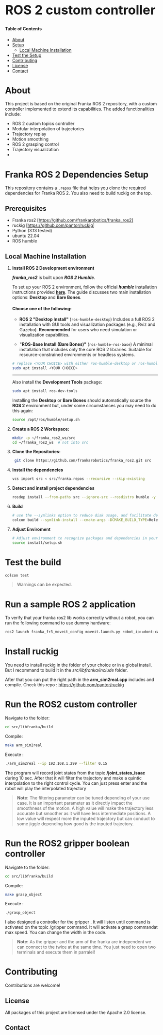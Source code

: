 <h1 style="font-size: 3em;">ROS 2 custom controller</h1>



#### Table of Contents
- [About](#about)
- [Setup](#setup)
  - [Local Machine Installation](#local-machine-installation)
- [Test the Setup](#test-the-setup)
- [Contributing](#contributing)
- [License](#license)
- [Contact](#contact)

# About
This project is based on the original Franka ROS 2 repository, with a custom controller implemented to extend its capabilities. The added functionalities include:

- ROS 2 custom topics controller  
- Modular interpolation of trajectories  
- Trajectory replay  
- Motion smoothing  
- ROS 2 grasping control
- Trajectory visualization
- 
# Franka ROS 2 Dependencies Setup

This repository contains a `.repos` file that helps you clone the required dependencies for Franka ROS 2. You also need to build ruckig on the top.

## Prerequisites

- Franka ros2 [https://github.com/frankarobotics/franka_ros2]
- ruckig [https://github.com/pantor/ruckig]
- Python (3.13 tested)
- ubuntu 22.04
- ROS humble

## Local Machine Installation
1. **Install ROS 2 Development environment**

    _**franka_ros2**_ is built upon _**ROS 2 Humble**_.

    To set up your ROS 2 environment, follow the official _**humble**_ installation instructions provided [**here**](https://docs.ros.org/en/humble/Installation/Ubuntu-Install-Debs.html).
    The guide discusses two main installation options: **Desktop** and **Bare Bones**.

    #### Choose **one** of the following:
    - **ROS 2 "Desktop Install"** (`ros-humble-desktop`)
      Includes a full ROS 2 installation with GUI tools and visualization packages (e.g., Rviz and Gazebo).
      **Recommended** for users who need simulation or visualization capabilities.

    - **"ROS-Base Install (Bare Bones)"** (`ros-humble-ros-base`)
      A minimal installation that includes only the core ROS 2 libraries.
      Suitable for resource-constrained environments or headless systems.

    ```bash
    # replace <YOUR CHOICE> with either ros-humble-desktop or ros-humble-ros-base
    sudo apt install <YOUR CHOICE>
    ```
    ---
    Also install the **Development Tools** package:
    ```bash
    sudo apt install ros-dev-tools
    ```
    Installing the **Desktop** or **Bare Bones** should automatically source the **ROS 2** environment but, under some circumstances you may need to do this again:
    ```bash
    source /opt/ros/humble/setup.sh
    ```

2. **Create a ROS 2 Workspace:**
   ```bash
   mkdir -p ~/franka_ros2_ws/src
   cd ~/franka_ros2_ws  # not into src
   ```
3. **Clone the Repositories:**
   ```bash
    git clone https://github.com/frankarobotics/franka_ros2.git src
    ```
4. **Install the dependencies**
    ```bash
    vcs import src < src/franka.repos --recursive --skip-existing
    ```
5. **Detect and install project dependencies**
   ```bash
   rosdep install --from-paths src --ignore-src --rosdistro humble -y
   ```
6. **Build**
   ```bash
   # use the --symlinks option to reduce disk usage, and facilitate development.
   colcon build --symlink-install --cmake-args -DCMAKE_BUILD_TYPE=Release
   ```
7. **Adjust Enviroment**
   ```bash
   # Adjust environment to recognize packages and dependencies in your newly built ROS 2 workspace.
   source install/setup.sh
   ```


# Test the build
   ```bash
   colcon test
   ```
> Warnings can be expected.

# Run a sample ROS 2 application

To verify that your franka ros2 lib works correctly without a robot, you can run the following command to use dummy hardware:

```bash
ros2 launch franka_fr3_moveit_config moveit.launch.py robot_ip:=dont-care use_fake_hardware:=true
```

# Install ruckig
You need to install ruckig in the folder of your choice or in a global install. But I recommand to build it in the _src/libfranka/include_ folder.

After that you can put the right path in the **arm_sim2real.cpp** includes and compile. 
Check this repo : https://github.com/pantor/ruckig


# Run the ROS2 custom controller

Navigate to the folder:
```bash
cd src/libfranka/build
```
Compile:
```bash
make arm_sim2real
```
Execute :
```bash
./arm_sim2real --ip 192.168.1.299 --filter 0.15
```

The program will record joint states from the topic **/joint_states_isaac** during 10 sec. After that it will filter the trajectory and make a quintic interpolation to the right control cycle. You can just press enter and the robot will play the interpolated trajectory

> **Note:** The filtering parameter can be tuned depending of your use case. It is an important parameter as it directly impact the smoothness of the motion. A high value will make the trajectory less accurate but smoother as it will have less intermediate positions. A low value will respect more the inputed trajectory but can conduct to some jiggle depending how good is the inputed trajectory.

# Run the ROS2 gripper boolean controller

Navigate to the folder:
```bash
cd src/libfranka/build
```
Compile:
```bash
make grasp_object
```
Execute :
```bash
./grasp_object 
```

I also designed a controller for the gripper . It will listen until  command is activated on the topic /gripper command. It will activate a grasp commandat max speed. You can change the width in the code.

> **Note:** As the gripper and the arm of the franka are independent we can connect to the twice at the same time. You just need to open two terminals and execute them in parralel!


# Contributing

Contributions are welcome!

## License

All packages of this project are licensed under the Apache 2.0 license.

## Contact



